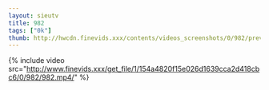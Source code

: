 ```yaml
--- 
layout: sieutv
title: 982
tags: ["0k"]
thumb: http://hwcdn.finevids.xxx/contents/videos_screenshots/0/982/preview.mp4.jpg
---
```

{% include video src="http://www.finevids.xxx/get_file/1/154a4820f15e026d1639cca2d418cbc6/0/982/982.mp4/" %} 

